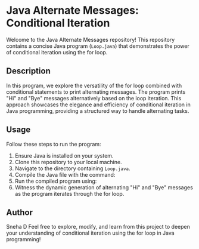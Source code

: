 # Java Alternate Messages: Conditional Iteration

Welcome to the Java Alternate Messages repository! This repository contains a concise Java program (`Loop.java`) that demonstrates the power of conditional iteration using the for loop.

## Description

In this program, we explore the versatility of the for loop combined with conditional statements to print alternating messages. 
The program prints "Hi" and "Bye" messages alternatively based on the loop iteration. This approach showcases the elegance and efficiency of conditional iteration in Java programming, 
providing a structured way to handle alternating tasks.

## Usage

Follow these steps to run the program:

1. Ensure Java is installed on your system.
2. Clone this repository to your local machine.
3. Navigate to the directory containing `Loop.java`.
4. Compile the Java file with the command:
5. Run the compiled program using:
6. Witness the dynamic generation of alternating "Hi" and "Bye" messages as the program iterates through the for loop.

## Author

Sneha D
Feel free to explore, modify, and learn from this project to deepen your understanding of conditional iteration using the for loop in Java programming!

